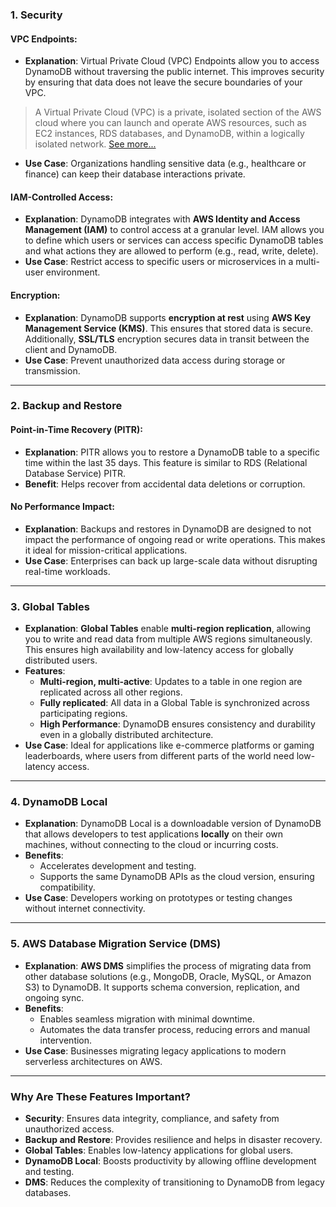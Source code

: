 

### 1. **Security**

#### VPC Endpoints:
- **Explanation**: Virtual Private Cloud (VPC) Endpoints allow you to access DynamoDB without traversing the public internet. This improves security by ensuring that data does not leave the secure boundaries of your VPC.


>  A Virtual Private Cloud (VPC) is a private, isolated section of the AWS cloud where you can launch and operate AWS resources, such as EC2 instances, RDS databases, and DynamoDB, within a logically isolated network. [See more...](https://example.com)


- **Use Case**: Organizations handling sensitive data (e.g., healthcare or finance) can keep their database interactions private.

#### IAM-Controlled Access:
- **Explanation**: DynamoDB integrates with **AWS Identity and Access Management (IAM)** to control access at a granular level. IAM allows you to define which users or services can access specific DynamoDB tables and what actions they are allowed to perform (e.g., read, write, delete).
- **Use Case**: Restrict access to specific users or microservices in a multi-user environment.

#### Encryption:
- **Explanation**: DynamoDB supports **encryption at rest** using **AWS Key Management Service (KMS)**. This ensures that stored data is secure. Additionally, **SSL/TLS** encryption secures data in transit between the client and DynamoDB.
- **Use Case**: Prevent unauthorized data access during storage or transmission.

---

### 2. **Backup and Restore**

#### Point-in-Time Recovery (PITR):
- **Explanation**: PITR allows you to restore a DynamoDB table to a specific time within the last 35 days. This feature is similar to RDS (Relational Database Service) PITR.
- **Benefit**: Helps recover from accidental data deletions or corruption.

#### No Performance Impact:
- **Explanation**: Backups and restores in DynamoDB are designed to not impact the performance of ongoing read or write operations. This makes it ideal for mission-critical applications.
- **Use Case**: Enterprises can back up large-scale data without disrupting real-time workloads.

---

### 3. **Global Tables**

- **Explanation**: **Global Tables** enable **multi-region replication**, allowing you to write and read data from multiple AWS regions simultaneously. This ensures high availability and low-latency access for globally distributed users.
- **Features**:
  - **Multi-region, multi-active**: Updates to a table in one region are replicated across all other regions.
  - **Fully replicated**: All data in a Global Table is synchronized across participating regions.
  - **High Performance**: DynamoDB ensures consistency and durability even in a globally distributed architecture.
- **Use Case**: Ideal for applications like e-commerce platforms or gaming leaderboards, where users from different parts of the world need low-latency access.

---

### 4. **DynamoDB Local**

- **Explanation**: DynamoDB Local is a downloadable version of DynamoDB that allows developers to test applications **locally** on their own machines, without connecting to the cloud or incurring costs.
- **Benefits**:
  - Accelerates development and testing.
  - Supports the same DynamoDB APIs as the cloud version, ensuring compatibility.
- **Use Case**: Developers working on prototypes or testing changes without internet connectivity.

---

### 5. **AWS Database Migration Service (DMS)**

- **Explanation**: **AWS DMS** simplifies the process of migrating data from other database solutions (e.g., MongoDB, Oracle, MySQL, or Amazon S3) to DynamoDB. It supports schema conversion, replication, and ongoing sync.
- **Benefits**:
  - Enables seamless migration with minimal downtime.
  - Automates the data transfer process, reducing errors and manual intervention.
- **Use Case**: Businesses migrating legacy applications to modern serverless architectures on AWS.

---

### Why Are These Features Important?

- **Security**: Ensures data integrity, compliance, and safety from unauthorized access.
- **Backup and Restore**: Provides resilience and helps in disaster recovery.
- **Global Tables**: Enables low-latency applications for global users.
- **DynamoDB Local**: Boosts productivity by allowing offline development and testing.
- **DMS**: Reduces the complexity of transitioning to DynamoDB from legacy databases.
